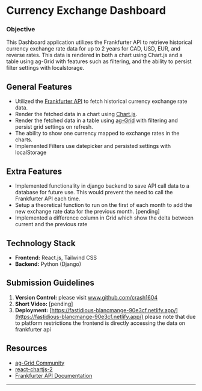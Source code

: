 # Currency Exchange Dashboard

### Objective

This Dashboard application utilizes the Frankfurter API to retrieve historical currency exchange rate data for up to 2 years for CAD, USD, EUR, and reverse rates. This data is rendered in both a chart using Chart.js and a table using ag-Grid with features such as filtering, and the ability to persist filter settings with localstorage.

## General Features

- Utilized the [Frankfurter API](https://www.frankfurter.app/docs/) to fetch historical currency exchange rate data.
- Render the fetched data in a chart using [Chart.js](https://www.npmjs.com/package/react-chartjs-2).
- Render the fetched data in a table using [ag-Grid](https://www.npmjs.com/package/ag-grid-community) with filtering and persist grid settings on refresh.
- The ability to show one currency mapped to exchange rates in the charts.
- Implemented Filters use datepicker and persisted settings with localStorage 

## Extra Features

- Implemented functionality in django backend to save API call data to a database for future use. This would prevent the need to call the Frankfurter API each time.
- Setup a theoretical function to run on the first of each month to add the new exchange rate data for the previous month. [pending]
- Implemented a difference column in Grid which show the delta between current and the previous rate

## Technology Stack

- **Frontend:** React.js, Tailwind CSS
- **Backend:** Python (Django)

## Submission Guidelines

1. **Version Control:** please visit www.github.com/crash1604
2. **Short Video:** [pending]
3. **Deployment:** [https://fastidious-blancmange-90e3cf.netlify.app/](https://fastidious-blancmange-90e3cf.netlify.app/)
please note that due to platform restrictions the frontend is directly accessing the data on frankfurter api

## Resources

- [ag-Grid Community](https://www.npmjs.com/package/ag-grid-community)
- [react-chartjs-2](https://www.npmjs.com/package/react-chartjs-2)
- [Frankfurter API Documentation](https://www.frankfurter.app/docs/)

---